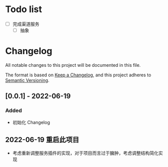 # Todo list


- [ ] 完成渠道服务
	- [ ] 抽象

# Changelog
All notable changes to this project will be documented in this file.

The format is based on [Keep a Changelog](https://keepachangelog.com/en/1.0.0/),
and this project adheres to [Semantic Versioning](https://semver.org/spec/v2.0.0.html).



## [0.0.1] - 2022-06-19 
### Added
- 初始化 Changelog



## 2022-06-19 重启此项目
* 考虑重新调整服务插件的实现，对于项目而言过于臃肿，考虑调整结构简化实现